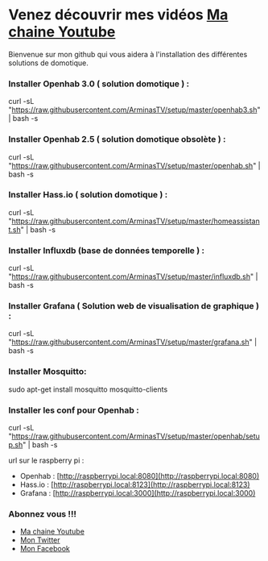 # Venez découvrir mes vidéos [Ma chaine Youtube](https://www.youtube.com/channel/UCLoLYGnh66x9cMee-qBi3XQ/)

Bienvenue sur mon github qui vous aidera à l'installation des différentes solutions de domotique.


### Installer Openhab 3.0 ( solution domotique ) : 
curl -sL "https://raw.githubusercontent.com/ArminasTV/setup/master/openhab3.sh" | bash -s

### Installer Openhab 2.5 ( solution domotique obsolète ) : 
curl -sL "https://raw.githubusercontent.com/ArminasTV/setup/master/openhab.sh" | bash -s

### Installer Hass.io ( solution domotique ) : 
curl -sL "https://raw.githubusercontent.com/ArminasTV/setup/master/homeassistant.sh" | bash -s

### Installer Influxdb (base de données temporelle ) : 
curl -sL "https://raw.githubusercontent.com/ArminasTV/setup/master/influxdb.sh" | bash -s

### Installer Grafana ( Solution web de visualisation de graphique ) : 
curl -sL "https://raw.githubusercontent.com/ArminasTV/setup/master/grafana.sh" | bash -s

### Installer Mosquitto: 
sudo apt-get install mosquitto mosquitto-clients

### Installer les conf pour Openhab : 
curl -sL "https://raw.githubusercontent.com/ArminasTV/setup/master/openhab/setup.sh" | bash -s

url sur le raspberry pi : 
* Openhab   : [http://raspberrypi.local:8080](http://raspberrypi.local:8080)
* Hass.io   : [http://raspberrypi.local:8123](http://raspberrypi.local:8123)
* Grafana   : [http://raspberrypi.local:3000](http://raspberrypi.local:3000)

### Abonnez vous !!!
* [Ma chaine Youtube](https://www.youtube.com/channel/UCLoLYGnh66x9cMee-qBi3XQ/)
* [Mon Twitter](https://twitter.com/ArminasTV)
* [Mon Facebook](https://www.facebook.com/ArminasTV)
